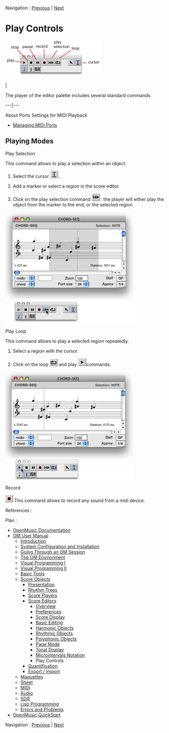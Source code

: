 Navigation : [Previous](Editor-Microintervals "page
précédente\(Microintervals Notation\)") | [Next](Quantification
"Next\(Quantification\)")


# Play Controls

![](../res/player.png)

|

The player of the editor palette includes several standard commands.  
  
---|---  
  
About Ports Settings for MIDI Playback

  * [Managing MIDI Ports](MIDI-Ports)

## Playing Modes

Play Selection

This command allows to play a selection within an object.

  1. Select the cursor ![](../res/curs1_icon.png) .

  2. Add a marker or select a region in the score editor.

  3. Click on the play selection command ![](../res/playsel_icon.png) : the player will either play the object from the marker to the end, or the selected region.

![](../res/player1.png)

Play Loop

This command allows to play a selected region repeatedly.

  1. Select a region with the cursor.

  2. Click on the loop ![](../res/playloop_icon.png) and play ![](../res/play_icon.png)commands.

![](../res/player2.png)

Record

![](../res/recordcurs_icon.png) This command allows to record any sound from a
midi device.

References :

Plan :

  * [OpenMusic Documentation](OM-Documentation)
  * [OM User Manual](OM-User-Manual)
    * [Introduction](00-Sommaire)
    * [System Configuration and Installation](Installation)
    * [Going Through an OM Session](Goingthrough)
    * [The OM Environment](Environment)
    * [Visual Programming I](BasicVisualProgramming)
    * [Visual Programming II](AdvancedVisualProgramming)
    * [Basic Tools](BasicObjects)
    * [Score Objects](ScoreObjects)
      * [Presentation](Score-Objects-Intro)
      * [Rhythm Trees](RT)
      * [Score Players](ScorePlayer)
      * [Score Editors](ScoreEditors)
        * [Overview](Editor-Overview)
        * [Preferences](Editors-Prefs)
        * [Score Display](Editor-Display)
        * [Basic Editing](Editor-Basics)
        * [Harmonic Objects](Harmonic-Obj-Editor)
        * [Rhythmic Objects](Editor-Rhythm)
        * [Polyphonic Objects](Poly-Multi-Editor)
        * [Page Mode](Editor-PageMode)
        * [Tonal Display](Editor-Tonality)
        * [Microintervals Notation](Editor-Microintervals)
        * Play Controls
      * [Quantification](Quantification)
      * [Export / Import](ImportExport)
    * [Maquettes](Maquettes)
    * [Sheet](Sheet)
    * [MIDI](MIDI)
    * [Audio](Audio)
    * [SDIF](SDIF)
    * [Lisp Programming](Lisp)
    * [Errors and Problems](errors)
  * [OpenMusic QuickStart](QuickStart-Chapters)

Navigation : [Previous](Editor-Microintervals "page
précédente\(Microintervals Notation\)") | [Next](Quantification
"Next\(Quantification\)")

